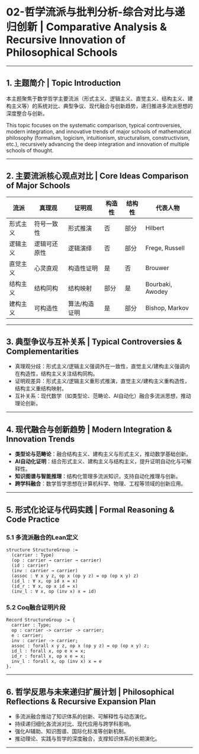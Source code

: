# 02-哲学流派与批判分析-综合对比与递归创新 | Comparative Analysis & Recursive Innovation of Philosophical Schools

---

## 1. 主题简介 | Topic Introduction

本主题聚焦于数学哲学主要流派（形式主义、逻辑主义、直觉主义、结构主义、建构主义等）的系统对比、典型争议、现代融合与创新趋势，递归推进多流派思想的深度整合与创新。

This topic focuses on the systematic comparison, typical controversies, modern integration, and innovative trends of major schools of mathematical philosophy (formalism, logicism, intuitionism, structuralism, constructivism, etc.), recursively advancing the deep integration and innovation of multiple schools of thought.

---

## 2. 主要流派核心观点对比 | Core Ideas Comparison of Major Schools

| 流派         | 真理观         | 证明观         | 构造性 | 结构性 | 代表人物         |
|--------------|----------------|----------------|--------|--------|------------------|
| 形式主义     | 符号一致性     | 形式推演       | 否     | 部分   | Hilbert          |
| 逻辑主义     | 逻辑可还原性   | 逻辑演绎       | 否     | 部分   | Frege, Russell   |
| 直觉主义     | 心灵直观       | 构造性证明     | 是     | 否     | Brouwer          |
| 结构主义     | 结构同构       | 结构映射       | 部分   | 是     | Bourbaki, Awodey |
| 建构主义     | 可构造性       | 算法/构造证明  | 是     | 部分   | Bishop, Markov   |

---

## 3. 典型争议与互补关系 | Typical Controversies & Complementarities

- 真理观分歧：形式主义/逻辑主义强调外在一致性，直觉主义/建构主义强调内在构造性，结构主义关注结构同构。
- 证明观差异：形式主义/逻辑主义重形式推演，直觉主义/建构主义重构造性，结构主义重结构映射。
- 互补关系：现代数学（如类型论、范畴论、AI自动化）融合多流派思想，推动理论创新。

---

## 4. 现代融合与创新趋势 | Modern Integration & Innovation Trends

- **类型论与范畴论**：融合结构主义、建构主义与形式主义，推动数学基础创新。
- **AI自动化证明**：结合形式主义、建构主义与结构主义，提升证明自动化与可解释性。
- **知识图谱与智能推理**：结构化管理多流派知识，支持自动化推理与创新。
- **跨学科融合**：数学哲学思想在计算机科学、物理、工程等领域的创新应用。

---

## 5. 形式化论证与代码实践 | Formal Reasoning & Code Practice

### 5.1 多流派融合的Lean定义

```lean
structure StructureGroup :=
  (carrier : Type)
  (op : carrier → carrier → carrier)
  (id : carrier)
  (inv : carrier → carrier)
  (assoc : ∀ x y z, op x (op y z) = op (op x y) z)
  (id_l : ∀ x, op id x = x)
  (id_r : ∀ x, op x id = x)
  (inv_l : ∀ x, op (inv x) x = id)
```

### 5.2 Coq融合证明片段

```coq
Record StructureGroup := {
  carrier : Type;
  op : carrier -> carrier -> carrier;
  e : carrier;
  inv : carrier -> carrier;
  assoc : forall x y z, op x (op y z) = op (op x y) z;
  id_l : forall x, op e x = x;
  id_r : forall x, op x e = x;
  inv_l : forall x, op (inv x) x = e
}.
```

---

## 6. 哲学反思与未来递归扩展计划 | Philosophical Reflections & Recursive Expansion Plan

- 多流派融合推动了知识体系的创新、可解释性与动态演化。
- 持续递归细化各流派对比、现代应用与跨学科影响。
- 强化AI辅助、知识图谱、国际化标准等创新机制。
- 推动理论、实践与哲学的深度融合，支撑知识体系的长期演化。

---
